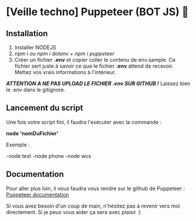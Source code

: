 # [Veille techno] Puppeteer (BOT JS) 🤖

## Installation

1. Installer NODEJS
2. npm i *ou npm i dotenv + npm i puppeteer*
3. Créer un fichier **.env** et copier coller le contenu de env.sample. Ce fichier sert juste à savoir ce que le fichier **.env** attend de recevoir. Mettez vos vrais informations à l'intérieur. 

***ATTENTION A NE PAS UPLOAD LE FICHIER .env SUR GITHUB !*** Laissez bien le .env dans le gitignore.

## Lancement du script

Une fois votre script fini, il faudra l'exécuter avec la commande : 

**node 'nomDuFichier'**

Exemple : 

-node test
-node phone
-node wcs

## Documentation 

Pour aller plus loin, il vous faudra vous rendre sur le github de Puppeteer : [Puppeteer documentation](https://github.com/puppeteer/puppeteer) 

Si vous avez besoin d'un coup de main, n'hésitez pas à revenir vers moi directement. Si je peux vous aider ça sera avec plaisir :)
